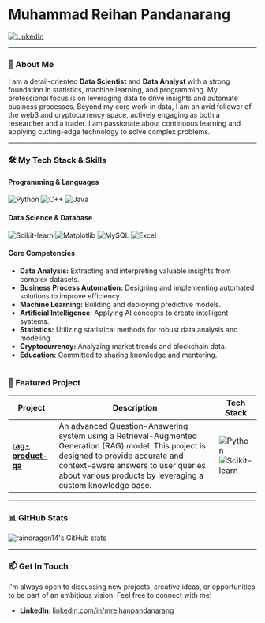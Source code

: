 # Muhammad Reihan Pandanarang

<a href="https://www.linkedin.com/in/mreihanpandanarang"><img src="https://img.shields.io/badge/linkedin-%230077B5.svg?style=for-the-badge&logo=linkedin&logoColor=white" alt="LinkedIn"/></a>

---

### 👋 About Me

I am a detail-oriented **Data Scientist** and **Data Analyst** with a strong foundation in statistics, machine learning, and programming. My professional focus is on leveraging data to drive insights and automate business processes. Beyond my core work in data, I am an avid follower of the web3 and cryptocurrency space, actively engaging as both a researcher and a trader. I am passionate about continuous learning and applying cutting-edge technology to solve complex problems.

---

### 🛠️ My Tech Stack & Skills

#### Programming & Languages
<img src="https://img.shields.io/badge/python-3670A0?style=for-the-badge&logo=python&logoColor=ffdd54" alt="Python" /> <img src="https://img.shields.io/badge/c++-%2300599C.svg?style=for-the-badge&logo=c%2B%2B&logoColor=white" alt="C++" /> <img src="https://img.shields.io/badge/java-%23ED8B00.svg?style=for-the-badge&logo=openjdk&logoColor=white" alt="Java" />

#### Data Science & Database
<img src="https://img.shields.io/badge/scikit--learn-%23F7931E.svg?style=for-the-badge&logo=scikit-learn&logoColor=white" alt="Scikit-learn" /> <img src="https://img.shields.io/badge/Matplotlib-%23ffffff.svg?style=for-the-badge&logo=Matplotlib&logoColor=black" alt="Matplotlib" /> <img src="https://img.shields.io/badge/mysql-%2300f.svg?style=for-the-badge&logo=mysql&logoColor=white" alt="MySQL" /> <img src="https://img.shields.io/badge/Microsoft_Excel-217346?style=for-the-badge&logo=microsoft-excel&logoColor=white" alt="Excel" />

#### Core Competencies
- **Data Analysis:** Extracting and interpreting valuable insights from complex datasets.
- **Business Process Automation:** Designing and implementing automated solutions to improve efficiency.
- **Machine Learning:** Building and deploying predictive models.
- **Artificial Intelligence:** Applying AI concepts to create intelligent systems.
- **Statistics:** Utilizing statistical methods for robust data analysis and modeling.
- **Cryptocurrency:** Analyzing market trends and blockchain data.
- **Education:** Committed to sharing knowledge and mentoring.

---

### 🚀 Featured Project

| Project                                                                            | Description                                                                                                                                                                                          | Tech Stack                                                                                                                            |
| ---------------------------------------------------------------------------------- | ---------------------------------------------------------------------------------------------------------------------------------------------------------------------------------------------------- | ------------------------------------------------------------------------------------------------------------------------------------- |
| **[rag-product-qa](https://github.com/raindragon14/product-qa-cloud)** | An advanced Question-Answering system using a Retrieval-Augmented Generation (RAG) model. This project is designed to provide accurate and context-aware answers to user queries about various products by leveraging a custom knowledge base. | <img src="https://img.shields.io/badge/python-3670A0?style=for-the-badge&logo=python&logoColor=ffdd54" alt="Python" /> <img src="https://img.shields.io/badge/scikit--learn-%23F7931E.svg?style=for-the-badge&logo=scikit-learn&logoColor=white" alt="Scikit-learn" /> |

---

### 📊 GitHub Stats

![raindragon14's GitHub stats](https://github-readme-stats.vercel.app/api?username=raindragon14&show_icons=true&theme=professional)

---

### 📫 Get In Touch

I'm always open to discussing new projects, creative ideas, or opportunities to be part of an ambitious vision. Feel free to connect with me!

- **LinkedIn**: [linkedin.com/in/mreihanpandanarang](https://www.linkedin.com/in/mreihanpandanarang)
